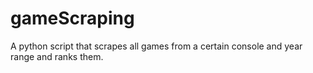 # gameScraping
A python script that scrapes all games from a certain console and year range and ranks them.
